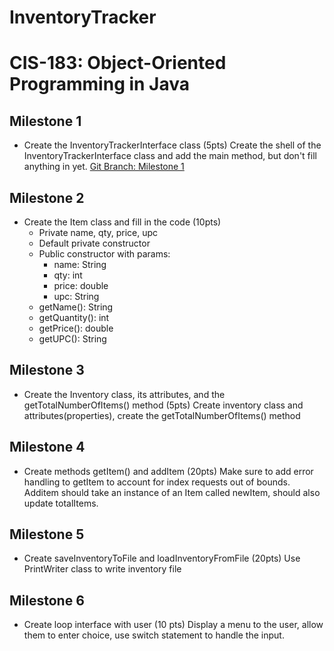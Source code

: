 # InventoryTracker
# CIS-183: Object-Oriented Programming in Java

## Milestone 1
* Create the InventoryTrackerInterface class (5pts)
Create the shell of the InventoryTrackerInterface class and add the main method, but don't fill anything in yet.
[Git Branch: Milestone 1](https://github.com/MJBlack23/InventoryTracker/tree/Milestone-1)

## Milestone 2
* Create the Item class and fill in the code (10pts)
    * Private name, qty, price, upc
    * Default private constructor
    * Public constructor with params:
        * name: String
        * qty: int
        * price: double
        * upc: String
    * getName(): String
    * getQuantity(): int
    * getPrice(): double
    * getUPC(): String

 ## Milestone 3
 * Create the Inventory class, its attributes, and the getTotalNumberOfItems() method (5pts)
 Create inventory class and attributes(properties), create the getTotalNumberOfItems() method
 
 ## Milestone 4
 * Create methods getItem() and addItem (20pts)
 Make sure to add error handling to getItem to account for index requests out of bounds. Additem should take an instance 
 of an Item called newItem, should also update totalItems.
 
 ## Milestone 5
 * Create saveInventoryToFile and loadInventoryFromFile (20pts)
 Use PrintWriter class to write inventory file
 
 ## Milestone 6
 * Create loop interface with user (10 pts)
 Display a menu to the user, allow them to enter choice, use switch statement to handle the input.